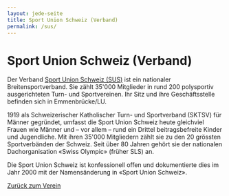 ```yaml
---
layout: jede-seite
title: Sport Union Schweiz (Verband)
permalink: /sus/
---
```


# Sport Union Schweiz (Verband)

Der Verband <a href="https://sportunionschweiz.ch" target="_blank" rel="noopener noreferrer">Sport Union Schweiz (SUS)</a> ist ein nationaler Breitensportverband. Sie zählt 35'000 Mitglieder in rund 200 polysportiv ausgerichteten Turn- und Sportvereinen. Ihr Sitz und ihre Geschäftsstelle befinden sich in Emmenbrücke/LU.

1919 als Schweizerischer Katholischer Turn- und Sportverband (SKTSV) für Männer gegründet, umfasst die Sport Union Schweiz heute gleichviel Frauen wie Männer und – vor allem – rund ein Drittel beitragsbefreite Kinder und Jugendliche. Mit ihren 35'000 Mitgliedern zählt sie zu den 20 grössten Sportverbänden der Schweiz. Seit über 80 Jahren gehört sie der nationalen Dachorganisation «Swiss Olympic» (früher SLS) an.

Die Sport Union Schweiz ist konfessionell offen und dokumentierte dies im Jahr 2000 mit der Namensänderung in «Sport Union Schweiz».


<a href="{{ '/' | relative_url }}">Zurück zum Verein</a>